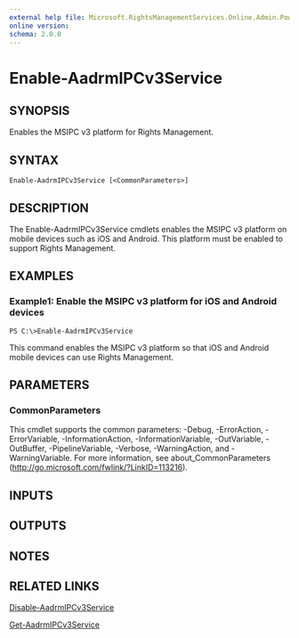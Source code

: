 ```yaml
---
external help file: Microsoft.RightsManagementServices.Online.Admin.PowerShell.dll-Help.xml
online version: 
schema: 2.0.0
---
```


# Enable-AadrmIPCv3Service

## SYNOPSIS
Enables the MSIPC v3 platform for Rights Management.

## SYNTAX

```
Enable-AadrmIPCv3Service [<CommonParameters>]
```

## DESCRIPTION
The Enable-AadrmIPCv3Service cmdlets enables the MSIPC v3 platform on mobile devices such as iOS and Android.
This platform must be enabled to support Rights Management.

## EXAMPLES

### Example1: Enable the MSIPC v3 platform for iOS and Android devices
```
PS C:\>Enable-AadrmIPCv3Service
```

This command enables the MSIPC v3 platform so that iOS and Android mobile devices can use Rights Management.

## PARAMETERS

### CommonParameters
This cmdlet supports the common parameters: -Debug, -ErrorAction, -ErrorVariable, -InformationAction, -InformationVariable, -OutVariable, -OutBuffer, -PipelineVariable, -Verbose, -WarningAction, and -WarningVariable. For more information, see about_CommonParameters (http://go.microsoft.com/fwlink/?LinkID=113216).

## INPUTS

## OUTPUTS

## NOTES

## RELATED LINKS

[Disable-AadrmIPCv3Service]()

[Get-AadrmIPCv3Service]()

